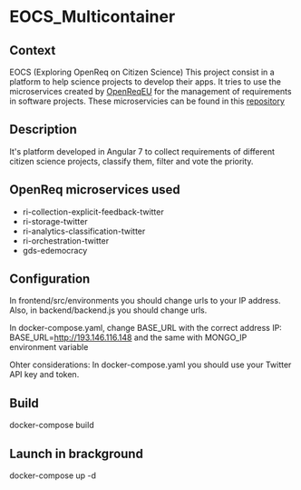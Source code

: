 # EOCS_Multicontainer

## Context
EOCS (Exploring OpenReq on Citizen Science)
This project consist in a platform to help science projects to develop their apps.
It tries to use the microservices created by [OpenReqEU](https://openreq.eu) for the management of requirements in software projects. These microservicies can be found in this [repository](https://github.com/OpenReqEU/OpenReq)

## Description
It's platform developed in Angular 7 to collect requirements of different citizen science projects, classify them, filter and vote the priority. 

## OpenReq microservices used
* ri-collection-explicit-feedback-twitter
* ri-storage-twitter
* ri-analytics-classification-twitter
* ri-orchestration-twitter
* gds-edemocracy

## Configuration

In frontend/src/environments you should change urls to your IP address.
Also, in backend/backend.js you should change urls.

In docker-compose.yaml, change BASE_URL with the correct address IP: BASE_URL=http://193.146.116.148 and the same with MONGO_IP environment variable

Ohter considerations: 
In docker-compose.yaml you should use your Twitter API key and token.

## Build
docker-compose build

## Launch in brackground
docker-compose up -d

